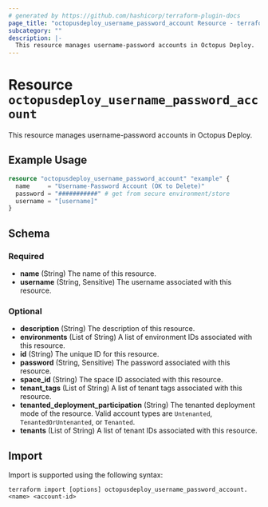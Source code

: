 ```yaml
---
# generated by https://github.com/hashicorp/terraform-plugin-docs
page_title: "octopusdeploy_username_password_account Resource - terraform-provider-octopusdeploy"
subcategory: ""
description: |-
  This resource manages username-password accounts in Octopus Deploy.
---
```


# Resource `octopusdeploy_username_password_account`

This resource manages username-password accounts in Octopus Deploy.

## Example Usage

```terraform
resource "octopusdeploy_username_password_account" "example" {
  name     = "Username-Password Account (OK to Delete)"
  password = "###########" # get from secure environment/store
  username = "[username]"
}
```

<!-- schema generated by tfplugindocs -->
## Schema

### Required

- **name** (String) The name of this resource.
- **username** (String, Sensitive) The username associated with this resource.

### Optional

- **description** (String) The description of this resource.
- **environments** (List of String) A list of environment IDs associated with this resource.
- **id** (String) The unique ID for this resource.
- **password** (String, Sensitive) The password associated with this resource.
- **space_id** (String) The space ID associated with this resource.
- **tenant_tags** (List of String) A list of tenant tags associated with this resource.
- **tenanted_deployment_participation** (String) The tenanted deployment mode of the resource. Valid account types are `Untenanted`, `TenantedOrUntenanted`, or `Tenanted`.
- **tenants** (List of String) A list of tenant IDs associated with this resource.

## Import

Import is supported using the following syntax:

```shell
terraform import [options] octopusdeploy_username_password_account.<name> <account-id>
```
